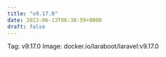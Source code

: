 ```yaml
---
title: "v9.17.0"
date: 2022-06-13T06:38:59+0000
draft: false
---
```


Tag: v9.17.0
Image: docker.io/laraboot/laravel:v9.17.0
